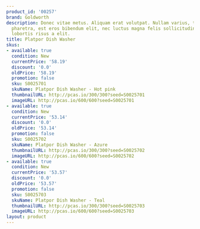 ```yaml
---
product_id: '00257'
brand: Goldworth
description: Donec vitae metus. Aliquam erat volutpat. Nullam varius, turpis et commodo
  pharetra, est eros bibendum elit, nec luctus magna felis sollicitudin mauris. Donec
  lobortis risus a elit.
title: Platpor Dish Washer
skus:
- available: true
  condition: New
  currentPrice: '58.19'
  discount: '0.0'
  oldPrice: '58.19'
  promotion: false
  sku: S0025701
  skuName: Platpor Dish Washer - Hot pink
  thumbnailURL: http://pcas.io/300/300?seed=S0025701
  imageURL: http://pcas.io/600/600?seed=S0025701
- available: true
  condition: New
  currentPrice: '53.14'
  discount: '0.0'
  oldPrice: '53.14'
  promotion: false
  sku: S0025702
  skuName: Platpor Dish Washer - Azure
  thumbnailURL: http://pcas.io/300/300?seed=S0025702
  imageURL: http://pcas.io/600/600?seed=S0025702
- available: true
  condition: New
  currentPrice: '53.57'
  discount: '0.0'
  oldPrice: '53.57'
  promotion: false
  sku: S0025703
  skuName: Platpor Dish Washer - Teal
  thumbnailURL: http://pcas.io/300/300?seed=S0025703
  imageURL: http://pcas.io/600/600?seed=S0025703
layout: product
---
```

